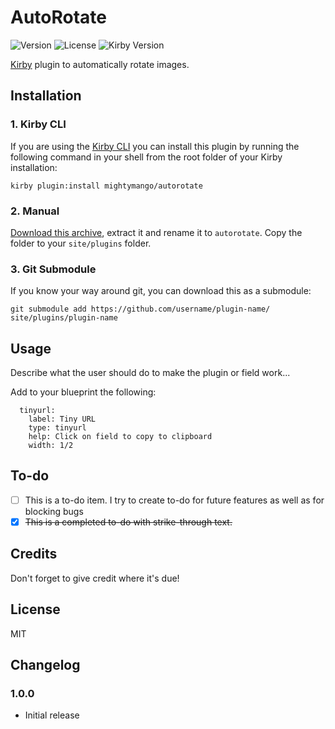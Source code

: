 # AutoRotate
![Version](https://img.shields.io/badge/version-1.0.0-green.svg)
![License](https://img.shields.io/badge/license-MIT-green.svg)
![Kirby Version](https://img.shields.io/badge/Kirby-2.3%2B-red.svg)

[Kirby](http://getkirby.com) plugin to automatically rotate images.

## Installation

### 1. Kirby CLI

If you are using the [Kirby CLI](https://github.com/getkirby/cli) you can install this plugin by running the following command in your shell from the root folder of your Kirby installation:

```
kirby plugin:install mightymango/autorotate
```

### 2. Manual
[Download this archive](https://github.com/mightymango/autorotate.git), extract it and rename it to `autorotate`. Copy the folder to your `site/plugins` folder.

### 3. Git Submodule
If you know your way around git, you can download this as a submodule:

```
git submodule add https://github.com/username/plugin-name/ site/plugins/plugin-name
```

## Usage
Describe what the user should do to make the plugin or field work...

Add to your blueprint the following:

```
  tinyurl:
    label: Tiny URL
    type: tinyurl
    help: Click on field to copy to clipboard
    width: 1/2
```


## To-do
- [ ] This is a to-do item. I try to create to-do for future features as well as for blocking bugs
- [X] ~~This is a completed to-do with strike-through text.~~

## Credits
Don't forget to give credit where it's due!

## License
MIT

## Changelog
### 1.0.0
- Initial release
